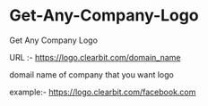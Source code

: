 # Get-Any-Company-Logo
Get Any Company Logo

URL :- 
https://logo.clearbit.com/domain_name

domail name of company that you want logo

example:- 
https://logo.clearbit.com/facebook.com
